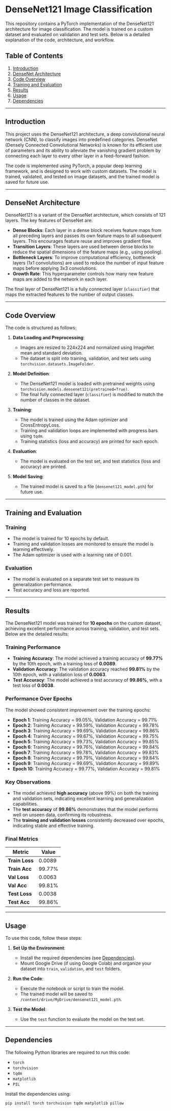 # DenseNet121 Image Classification

This repository contains a PyTorch implementation of the DenseNet121 architecture for image classification. The model is trained on a custom dataset and evaluated on validation and test sets. Below is a detailed explanation of the code, architecture, and workflow.

## Table of Contents
1. [Introduction](#introduction)
2. [DenseNet Architecture](#densenet-architecture)
3. [Code Overview](#code-overview)
4. [Training and Evaluation](#training-and-evaluation)
5. [Results](#results)
6. [Usage](#usage)
7. [Dependencies](#dependencies)

---

## Introduction
This project uses the DenseNet121 architecture, a deep convolutional neural network (CNN), to classify images into predefined categories. DenseNet (Densely Connected Convolutional Networks) is known for its efficient use of parameters and its ability to alleviate the vanishing gradient problem by connecting each layer to every other layer in a feed-forward fashion.

The code is implemented using PyTorch, a popular deep learning framework, and is designed to work with custom datasets. The model is trained, validated, and tested on image datasets, and the trained model is saved for future use.

---

## DenseNet Architecture
DenseNet121 is a variant of the DenseNet architecture, which consists of 121 layers. The key features of DenseNet are:

- **Dense Blocks**: Each layer in a dense block receives feature maps from all preceding layers and passes its own feature maps to all subsequent layers. This encourages feature reuse and improves gradient flow.
- **Transition Layers**: These layers are used between dense blocks to reduce the spatial dimensions of the feature maps (e.g., using pooling).
- **Bottleneck Layers**: To improve computational efficiency, bottleneck layers (1x1 convolutions) are used to reduce the number of input feature maps before applying 3x3 convolutions.
- **Growth Rate**: This hyperparameter controls how many new feature maps are added to the network in each layer.

The final layer of DenseNet121 is a fully connected layer (`classifier`) that maps the extracted features to the number of output classes.

---

## Code Overview
The code is structured as follows:

1. **Data Loading and Preprocessing**:
   - Images are resized to 224x224 and normalized using ImageNet mean and standard deviation.
   - The dataset is split into training, validation, and test sets using `torchvision.datasets.ImageFolder`.

2. **Model Definition**:
   - The DenseNet121 model is loaded with pretrained weights using `torchvision.models.densenet121(pretrained=True)`.
   - The final fully connected layer (`classifier`) is modified to match the number of classes in the dataset.

3. **Training**:
   - The model is trained using the Adam optimizer and CrossEntropyLoss.
   - Training and validation loops are implemented with progress bars using `tqdm`.
   - Training statistics (loss and accuracy) are printed for each epoch.

4. **Evaluation**:
   - The model is evaluated on the test set, and test statistics (loss and accuracy) are printed.

5. **Model Saving**:
   - The trained model is saved to a file (`densenet121_model.pth`) for future use.

---

## Training and Evaluation
### Training
- The model is trained for 10 epochs by default.
- Training and validation losses are monitored to ensure the model is learning effectively.
- The Adam optimizer is used with a learning rate of 0.001.

### Evaluation
- The model is evaluated on a separate test set to measure its generalization performance.
- Test accuracy and loss are reported.

---

## Results
The DenseNet121 model was trained for **10 epochs** on the custom dataset, achieving excellent performance across training, validation, and test sets. Below are the detailed results:

### Training Performance
- **Training Accuracy**: The model achieved a training accuracy of **99.77%** by the 10th epoch, with a training loss of **0.0089**.
- **Validation Accuracy**: The validation accuracy reached **99.81%** by the 10th epoch, with a validation loss of **0.0063**.
- **Test Accuracy**: The model achieved a test accuracy of **99.86%**, with a test loss of **0.0038**.

### Performance Over Epochs
The model showed consistent improvement over the training epochs:
- **Epoch 1**: Training Accuracy = 99.05%, Validation Accuracy = 99.71%
- **Epoch 2**: Training Accuracy = 99.59%, Validation Accuracy = 99.78%
- **Epoch 3**: Training Accuracy = 99.69%, Validation Accuracy = 99.86%
- **Epoch 4**: Training Accuracy = 99.67%, Validation Accuracy = 99.75%
- **Epoch 5**: Training Accuracy = 99.73%, Validation Accuracy = 99.85%
- **Epoch 6**: Training Accuracy = 99.76%, Validation Accuracy = 99.84%
- **Epoch 7**: Training Accuracy = 99.78%, Validation Accuracy = 99.83%
- **Epoch 8**: Training Accuracy = 99.79%, Validation Accuracy = 99.84%
- **Epoch 9**: Training Accuracy = 99.69%, Validation Accuracy = 99.89%
- **Epoch 10**: Training Accuracy = 99.77%, Validation Accuracy = 99.81%

### Key Observations
- The model achieved **high accuracy** (above 99%) on both the training and validation sets, indicating excellent learning and generalization capabilities.
- The **test accuracy** of **99.86%** demonstrates that the model performs well on unseen data, confirming its robustness.
- The **training and validation losses** consistently decreased over epochs, indicating stable and effective training.

### Final Metrics
| Metric          | Value       |
|-----------------|-------------|
| **Train Loss**  | 0.0089      |
| **Train Acc**   | 99.77%      |
| **Val Loss**    | 0.0063      |
| **Val Acc**     | 99.81%      |
| **Test Loss**   | 0.0038      |
| **Test Acc**    | 99.86%      |

---

## Usage
To use this code, follow these steps:

1. **Set Up the Environment**:
   - Install the required dependencies (see [Dependencies](#dependencies)).
   - Mount Google Drive (if using Google Colab) and organize your dataset into `train`, `validation`, and `test` folders.

2. **Run the Code**:
   - Execute the notebook or script to train the model.
   - The trained model will be saved to `/content/drive/MyDrive/densenet121_model.pth`.

3. **Test the Model**:
   - Use the `test` function to evaluate the model on the test set.

---

## Dependencies
The following Python libraries are required to run this code:
- `torch`
- `torchvision`
- `tqdm`
- `matplotlib`
- `PIL`

Install the dependencies using:
```bash
pip install torch torchvision tqdm matplotlib pillow
